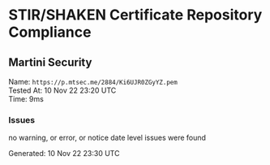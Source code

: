 # STIR/SHAKEN Certificate Repository Compliance

## Martini Security

Name: `https://p.mtsec.me/2884/Ki6UJR0ZGyYZ.pem`\
Tested At: 10 Nov 22 23:20 UTC\
Time: 9ms

### Issues

no warning, or error, or notice date level issues were found

Generated: 10 Nov 22 23:30 UTC